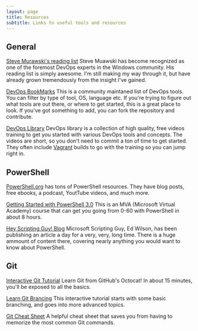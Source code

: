 ```yaml
---
layout: page
title: Resources
subtitle: Links to useful tools and resources
---
```


## General

[Steve Murawski's reading list](http://stevenmurawski.com/devops-reading-list/)
Steve Muawski has become recognized as one of the foremost DevOps experts in the Windows community. His reading list is simply awesome. I'm still making my way through it, but have already grown tremendously from the insight I've gained.

[DevOps BookMarks](http://www.devopsbookmarks.com/)
This is a community maintaned list of DevOps tools. You can filter by type of tool, OS, language etc. If you're trying to figure out what tools are out there, or where to get started, this is a great place to look. If you've got something to add, you can fork the repository and contribute.

[DevOps Library](http://www.devopslibrary.com)
DevOps library is a collection of high quality, free videos training to get you started with various DevOps tools and concepts. The videos are short, so you don't need to commit a ton of time to get started. They often include [Vagrant](https://www.vagrantup.com/) builds to go with the training so you can jump right in.

## PowerShell

[PowerShell.org](https://powershell.org/) has tons of PowerShell resources. They have blog posts, free ebooks, a podcast, YoutTube videos, and much more.

[Getting Started with PowerShell 3.0](https://mva.microsoft.com/liveevents/powershell-jumpstart) This is an MVA (Microsoft Virtual Academy) course that can get you going from 0-60 with PowerShell in about 8 hours.

[Hey Scripting Guy! Blog](https://blogs.technet.microsoft.com/heyscriptingguy/) Microsoft Scripting Guy, Ed Wilson, has been publishing an article a day for a very, very, long time. There is a huge ammount of content there, covering nearly anything you would want to know about PowerShell.

## Git

[Interactive Git Tutorial](https://try.github.io/) Learn Git from GitHub's Octocat! In about 15 minutes, you'll be exposed to all the basics.

[Learn Git Brancing](http://learngitbranching.js.org/) This interactive tutorial starts with some basic branching, and goes into more advanced topics.

[Git Cheat Sheet](https://www.git-tower.com/blog/git-cheat-sheet/) A helpful cheat sheet that saves you from having to memorize the most common Git commands.

